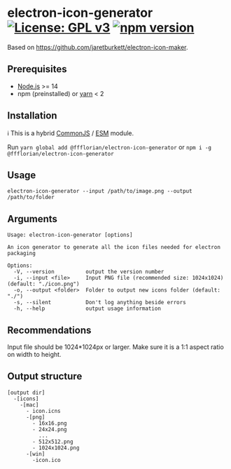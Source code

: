 # electron-icon-generator [![License: GPL v3](https://img.shields.io/badge/License-GPLv3-blue.svg)](https://www.gnu.org/licenses/gpl-3.0) [![npm version](https://img.shields.io/npm/v/@ffflorian/electron-icon-generator.svg?style=flat)](https://www.npmjs.com/package/@ffflorian/electron-icon-generator)

Based on https://github.com/jaretburkett/electron-icon-maker.

## Prerequisites

- [Node.js](https://nodejs.org) >= 14
- npm (preinstalled) or [yarn](https://classic.yarnpkg.com) < 2

## Installation

ℹ️ This is a hybrid [CommonJS](https://nodejs.org/docs/latest/api/modules.html#modules-commonjs-modules) / [ESM](https://nodejs.org/api/esm.html#introduction) module.

Run `yarn global add @ffflorian/electron-icon-generator` or `npm i -g @ffflorian/electron-icon-generator`

## Usage

```
electron-icon-generator --input /path/to/image.png --output /path/to/folder
```

## Arguments

```
Usage: electron-icon-generator [options]

An icon generator to generate all the icon files needed for electron packaging

Options:
  -V, --version          output the version number
  -i, --input <file>     Input PNG file (recommended size: 1024x1024) (default: "./icon.png")
  -o, --output <folder>  Folder to output new icons folder (default: "./")
  -s, --silent           Don't log anything beside errors
  -h, --help             output usage information
```

## Recommendations

Input file should be 1024\*1024px or larger. Make sure it is a 1:1 aspect ratio on width to height.

## Output structure

```
[output dir]
  -[icons]
    -[mac]
      - icon.icns
      -[png]
        - 16x16.png
        - 24x24.png
          ...
        - 512x512.png
        - 1024x1024.png
      -[win]
        -icon.ico
```
